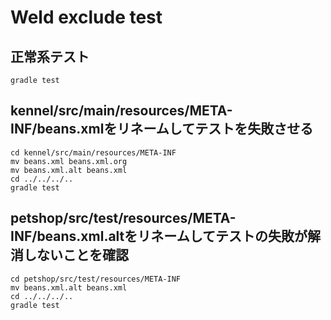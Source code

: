 # Weld exclude test

## 正常系テスト

```
gradle test
```

## kennel/src/main/resources/META-INF/beans.xmlをリネームしてテストを失敗させる

```
cd kennel/src/main/resources/META-INF
mv beans.xml beans.xml.org
mv beans.xml.alt beans.xml
cd ../../../..
gradle test
```

## petshop/src/test/resources/META-INF/beans.xml.altをリネームしてテストの失敗が解消しないことを確認

```
cd petshop/src/test/resources/META-INF
mv beans.xml.alt beans.xml
cd ../../../..
gradle test
```

